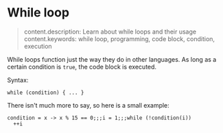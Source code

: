 # While loop

> content.description: Learn about while loops and their usage
> content.keywords: while loop, programming, code block, condition, execution

While loops function just the way they do in other languages. As long as a certain condition is `true`, the code block
is executed.

Syntax:

```static
while (condition) { ... }
```

There isn't much more to say, so here is a small example:

```result=(x) -> { x % 15 == 0 };;;1;;;15
condition = x -> x % 15 == 0;;;i = 1;;;while (!condition(i))
  ++i
```
